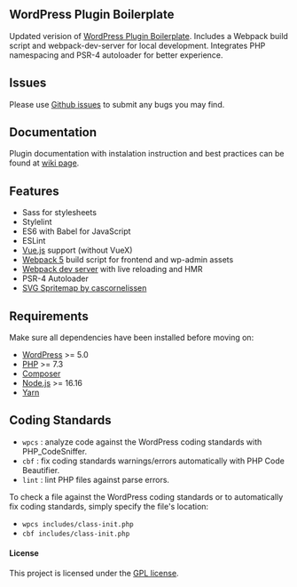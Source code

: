 ## WordPress Plugin Boilerplate
Updated verision of [WordPress Plugin Boilerplate](https://github.com/DevinVinson/WordPress-Plugin-Boilerplate).
Includes a Webpack build script and webpack-dev-server for local development.
Integrates PHP namespacing and PSR-4 autoloader for better experience.


## Issues
Please use [Github issues](https://github.com/code-soup/wordpress-plugin-boilerplate/issues) to submit any bugs you may find.


## Documentation
Plugin documentation with instalation instruction and best practices can be found at [wiki page](https://github.com/code-soup/wordpress-plugin-boilerplate/wiki).


## Features
* Sass for stylesheets
* Stylelint
* ES6 with Babel for JavaScript
* ESLint
* [Vue.js](https://vuejs.org/) support (without VueX)
* [Webpack 5](https://webpack.github.io) build script for frontend and wp-admin assets
* [Webpack dev server](https://github.com/webpack/webpack-dev-server) with live reloading and HMR
* PSR-4 Autoloader
* [SVG Spritemap by cascornelissen](https://github.com/cascornelissen/svg-spritemap-webpack-plugin)

## Requirements
Make sure all dependencies have been installed before moving on:
* [WordPress](https://wordpress.org/) >= 5.0
* [PHP](http://php.net/manual/en/install.php) >= 7.3
* [Composer](https://getcomposer.org/download/)
* [Node.js](http://nodejs.org/) >= 16.16
* [Yarn](https://yarnpkg.com/en/docs/install)

## Coding Standards

- `wpcs` : analyze code against the WordPress coding standards with PHP_CodeSniffer.
- `cbf` : fix coding standards warnings/errors automatically with PHP Code Beautifier.
- `lint` : lint PHP files against parse errors.

To check a file against the WordPress coding standards or to automatically fix coding standards, simply specify the file's location:

- `wpcs includes/class-init.php`
- `cbf includes/class-init.php`

#### License
This project is licensed under the [GPL license](http://www.gnu.org/licenses/gpl-3.0.txt).
